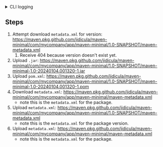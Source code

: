 <details><summary>CLI logging</summary>
<p>
[DEBUG] Repositories (dependencies): [github (https://maven.pkg.github.com/jidicula/maven-minimal, default, releases+snapshots), central (https://repo.maven.apache.org/maven2, default, releases)]
[DEBUG] Using transporter HttpTransporter with priority 5.0 for https://maven.pkg.github.com/jidicula/maven-minimal
[DEBUG] Using connector BasicRepositoryConnector with priority 0.0 for https://maven.pkg.github.com/jidicula/maven-minimal with username=jidicula, password=***
Downloading from github: https://maven.pkg.github.com/jidicula/maven-minimal/com/mycompany/app/maven-minimal/1.0-SNAPSHOT/maven-metadata.xml
[DEBUG] Could not find metadata com.mycompany.app:maven-minimal:1.0-SNAPSHOT/maven-metadata.xml in github (https://maven.pkg.github.com/jidicula/maven-minimal)
Uploading to github: https://maven.pkg.github.com/jidicula/maven-minimal/com/mycompany/app/maven-minimal/1.0-SNAPSHOT/maven-minimal-1.0-20240104.001320-1.jar
Uploaded to github: https://maven.pkg.github.com/jidicula/maven-minimal/com/mycompany/app/maven-minimal/1.0-SNAPSHOT/maven-minimal-1.0-20240104.001320-1.jar (2.9 kB at 993 B/s)
Uploading to github: https://maven.pkg.github.com/jidicula/maven-minimal/com/mycompany/app/maven-minimal/1.0-SNAPSHOT/maven-minimal-1.0-20240104.001320-1.pom
Uploaded to github: https://maven.pkg.github.com/jidicula/maven-minimal/com/mycompany/app/maven-minimal/1.0-SNAPSHOT/maven-minimal-1.0-20240104.001320-1.pom (2.9 kB at 941 B/s)
Downloading from github: https://maven.pkg.github.com/jidicula/maven-minimal/com/mycompany/app/maven-minimal/maven-metadata.xml
Downloaded from github: https://maven.pkg.github.com/jidicula/maven-minimal/com/mycompany/app/maven-minimal/maven-metadata.xml (242 B at 461 B/s)
Uploading to github: https://maven.pkg.github.com/jidicula/maven-minimal/com/mycompany/app/maven-minimal/1.0-SNAPSHOT/maven-metadata.xml
Uploaded to github: https://maven.pkg.github.com/jidicula/maven-minimal/com/mycompany/app/maven-minimal/1.0-SNAPSHOT/maven-metadata.xml (774 B at 3.1 kB/s)
Uploading to github: https://maven.pkg.github.com/jidicula/maven-minimal/com/mycompany/app/maven-minimal/maven-metadata.xml
Uploaded to github: https://maven.pkg.github.com/jidicula/maven-minimal/com/mycompany/app/maven-minimal/maven-metadata.xml (322 B at 1.9 kB/s)
</p>
</details> 

## Steps
1. Attempt download `metadata.xml` for version: https://maven.pkg.github.com/jidicula/maven-minimal/com/mycompany/app/maven-minimal/1.0-SNAPSHOT/maven-metadata.xml
   1. Receive 404 because version doesn't exist yet.
2. Upload `.jar`: https://maven.pkg.github.com/jidicula/maven-minimal/com/mycompany/app/maven-minimal/1.0-SNAPSHOT/maven-minimal-1.0-20240104.001320-1.jar
3. Upload `pom.xml`: https://maven.pkg.github.com/jidicula/maven-minimal/com/mycompany/app/maven-minimal/1.0-SNAPSHOT/maven-minimal-1.0-20240104.001320-1.pom
4. Download `metadata.xml`: https://maven.pkg.github.com/jidicula/maven-minimal/com/mycompany/app/maven-minimal/maven-metadata.xml
   * note this is the `metadata.xml` for the package.
5. Upload `metadata.xml`: https://maven.pkg.github.com/jidicula/maven-minimal/com/mycompany/app/maven-minimal/1.0-SNAPSHOT/maven-metadata.xml
   * note this is the `metadata.xml` for the package version.
6. Upload `metadata.xml`: https://maven.pkg.github.com/jidicula/maven-minimal/com/mycompany/app/maven-minimal/maven-metadata.xml
   * note this is the `metadata.xml` for the package.
